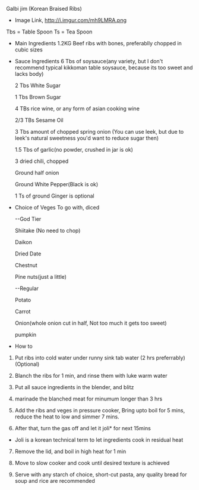 Galbi jim (Korean Braised Ribs)

* Image Link, http://i.imgur.com/mh9LMRA.png

Tbs = Table Spoon
Ts = Tea Spoon

* Main Ingredients
	1.2KG	Beef ribs with bones, preferablly chopped in cubic sizes

* Sauce Ingredients	
	6 Tbs of soysauce(any variety, but I don't recommend typical kikkoman table soysauce, because its too sweet and lacks body)
	
	2 Tbs White Sugar
	
	1 Tbs Brown Sugar
	
	4 TBs rice wine, or any form of asian cooking wine
	
	2/3 TBs Sesame Oil
	
	3 Tbs amount of chopped spring onion (You can use leek, but due to leek's natural sweetness you'd want to reduce sugar then) 
	
	1.5 Tbs of garlic(no powder, crushed in jar is ok)
	
	3 dried chili, chopped
	
	Ground half onion
	
	Ground White Pepper(Black is ok)

	1 Ts of ground Ginger is optional

* Choice of Veges To go with, diced
	
	--God Tier
	
	Shiitake (No need to chop)
	
	Daikon
	
	Dried Date
	
	Chestnut
	
	Pine nuts(just a little)
	
	--Regular
	
	Potato
	
	Carrot
	
	Onion(whole onion cut in half, Not too much it gets too sweet)
	
	pumpkin

* How to

1) Put ribs into cold water under runny sink tab water (2 hrs preferrably)(Optional)

2) Blanch the ribs for 1 min, and rinse them with luke warm water

3) Put all sauce ingredients in the blender, and blitz

4) marinade the blanched meat for minumum longer than 3 hrs

5) Add the ribs and veges in pressure cooker, Bring upto boil for 5 mins, reduce the heat to low and simmer 7 mins.

6) After that, turn the gas off and let it joli* for next 15mins

* Joli is a korean technical term to let ingredients cook in residual heat

7) Remove the lid, and boil in high heat for 1 min

8) Move to slow cooker and cook until desired texture is achieved

9) Serve with any starch of choice, short-cut pasta, any quality bread for soup and rice are recommended 
